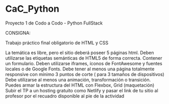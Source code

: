 # CaC_Python
Proyecto 1 de Codo a Codo  - Python FullStack

CONSIGNA:

Trabajo práctico final obligatorio de HTML y CSS

La temática es libre, pero el sitio deberá poseer 5 páginas html.
Deben utilizarse las etiquetas semánticas de HTML5 de forma correcta.
Contener un formulario.
Deben utilizarse iframes, íconos de FontAwesome y fuentes locales o de Google Fonts.
Debe tener al menos una página totalmente responsive con mínimo 3 puntos de corte ( para 3 tamaños de dispositivos)
Debe utilizarse al menos una animación, transformación o transición.
Puedes armar la estructura del HTML con Flexbox, Grid (maquetación)
Subir el TP a un hosting gratuito como Netlify y pasar el link de tu sitio al profesor por el recuadro disponible al pie de la actividad
